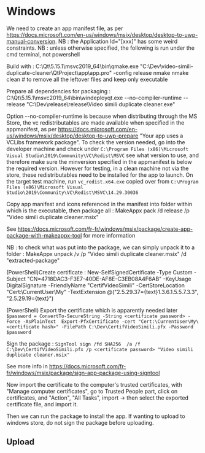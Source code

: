 # Windows

We need to create an app manifest file, as per https://docs.microsoft.com/en-us/windows/msix/desktop/desktop-to-uwp-manual-conversion. NB : the Application Id="[xxx]" has some weird constraints.
NB : unless otherwise specified, the following is run under the cmd terminal, not powershell

Build with :
C:\Qt\5.15.1\msvc2019_64\bin\qmake.exe "C:\Dev\video-simili-duplicate-cleaner\QtProject\app\app.pro" -config release
nmake
nmake clean # to remove all the leftover files and keep only executable

Prepare all dependencies for packaging :
C:\Qt\5.15.1\msvc2019_64\bin\windeployqt.exe --no-compiler-runtime --release "C:\Dev\release\release\Video simili duplicate cleaner.exe"

Option --no-compiler-runtime is because when distributing through the MS Store, the vc redistributables are made available when specified in the appmanifest, as per https://docs.microsoft.com/en-us/windows/msix/desktop/desktop-to-uwp-prepare "Your app uses a VCLibs framework package". To check the version needed, go into the developer machine and check under `C:\Program Files (x86)\Microsoft Visual Studio\2019\Community\VC\Redist\MSVC` see what version to use, and therefore make sure the minversion specified in the appmanifest is below the required version. However for testing, in a clean machine not via the store, these redistributables need to be installed for the app to launch. On the target test machine, run `vc_redist.x64.exe` copied over from `C:\Program Files (x86)\Microsoft Visual Studio\2019\Community\VC\Redist\MSVC\14.29.30036`

Copy app manifest and icons referenced in the manifest into folder within which is the executable, then package all :
MakeAppx pack /d release /p "Video simili duplicate cleaner.msix"

See https://docs.microsoft.com/fr-fr/windows/msix/package/create-app-package-with-makeappx-tool for more information

NB : to check what was put into the package, we can simply unpack it to a folder :
MakeAppx unpack /v /p "Video simili duplicate cleaner.msix" /d "extracted-package"

(PowerShell)Create certificate :
New-SelfSignedCertificate -Type Custom -Subject "CN=4718DAC3-F3E7-40DE-AF8E-C3EB08A4F6AB" -KeyUsage DigitalSignature -FriendlyName "CertifVideoSimili" -CertStoreLocation "Cert:\CurrentUser\My" -TextExtension @("2.5.29.37={text}1.3.6.1.5.5.7.3.3", "2.5.29.19={text}")

(PowerShell) Export the certificate which is apparently needed later
`$password = ConvertTo-SecureString -String <certificate password> -Force -AsPlainText 
Export-PfxCertificate -cert "Cert:\CurrentUser\My\<certificate hash>" -FilePath C:\Dev\CertifVideoSimili.pfx -Password $password`

Sign the package :
`SignTool sign /fd SHA256  /a /f C:\Dev\CertifVideoSimili.pfx /p <certificate password> "Video simili duplicate cleaner.msix"`

See more info in https://docs.microsoft.com/fr-fr/windows/msix/package/sign-app-package-using-signtool

Now import the certificate to the computer's trusted certificates, with "Manage computer certificates", go to Trusted People part, click on certificates, and "Action", "All Tasks", import -> then select the exported certificate file, and import it.

Then we can run the package to install the app. If wanting to upload to windows store, do not sign the package before uploading.

## Upload

